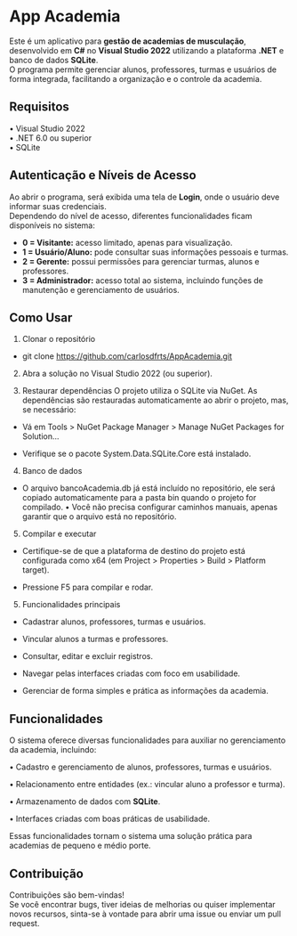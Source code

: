# App Academia

Este é um aplicativo para **gestão de academias de musculação**, desenvolvido em **C#** no **Visual Studio 2022** utilizando a plataforma **.NET** e banco de dados **SQLite**.  
O programa permite gerenciar alunos, professores, turmas e usuários de forma integrada, facilitando a organização e o controle da academia.

## Requisitos
   • Visual Studio 2022  
   • .NET 6.0 ou superior  
   • SQLite  

## Autenticação e Níveis de Acesso
Ao abrir o programa, será exibida uma tela de **Login**, onde o usuário deve informar suas credenciais.  
Dependendo do nível de acesso, diferentes funcionalidades ficam disponíveis no sistema:

- **0 = Visitante:** acesso limitado, apenas para visualização.  
- **1 = Usuário/Aluno:** pode consultar suas informações pessoais e turmas.  
- **2 = Gerente:** possui permissões para gerenciar turmas, alunos e professores.  
- **3 = Administrador:** acesso total ao sistema, incluindo funções de manutenção e gerenciamento de usuários.  

## Como Usar
1. Clonar o repositório

- git clone https://github.com/carlosdfrts/AppAcademia.git

2. Abra a solução no Visual Studio 2022 (ou superior).

3. Restaurar dependências
O projeto utiliza o SQLite via NuGet.
As dependências são restauradas automaticamente ao abrir o projeto, mas, se necessário:

- Vá em Tools > NuGet Package Manager > Manage NuGet Packages for Solution...

- Verifique se o pacote System.Data.SQLite.Core está instalado.

4. Banco de dados

- O arquivo bancoAcademia.db já está incluído no repositório, ele será copiado automaticamente para a pasta bin quando o projeto for compilado.
• Você não precisa configurar caminhos manuais, apenas garantir que o arquivo está no repositório.

5. Compilar e executar

- Certifique-se de que a plataforma de destino do projeto está configurada como x64 (em Project > Properties > Build > Platform target).

- Pressione F5 para compilar e rodar.

5. Funcionalidades principais

- Cadastrar alunos, professores, turmas e usuários.

- Vincular alunos a turmas e professores.

- Consultar, editar e excluir registros.

- Navegar pelas interfaces criadas com foco em usabilidade.

- Gerenciar de forma simples e prática as informações da academia.

## Funcionalidades

O sistema oferece diversas funcionalidades para auxiliar no gerenciamento da academia, incluindo:

• Cadastro e gerenciamento de alunos, professores, turmas e usuários.  

• Relacionamento entre entidades (ex.: vincular aluno a professor e turma).  

• Armazenamento de dados com **SQLite**.  

• Interfaces criadas com boas práticas de usabilidade.  

Essas funcionalidades tornam o sistema uma solução prática para academias de pequeno e médio porte.

## Contribuição

Contribuições são bem-vindas!  
Se você encontrar bugs, tiver ideias de melhorias ou quiser implementar novos recursos, sinta-se à vontade para abrir uma issue ou enviar um pull request.
